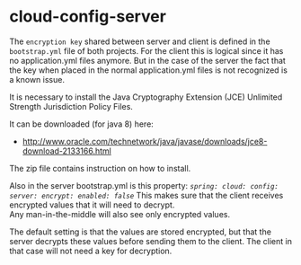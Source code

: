 # cloud-config-server

The `encryption key` shared between server and client is defined in the `bootstrap.yml` file of both projects. 
For the client this is logical since it has no application.yml files anymore. But in the case of the server the fact that the key when placed in the normal application.yml files is not recognized is a known issue.

It is necessary to install the Java Cryptography Extension (JCE) Unlimited Strength Jurisdiction Policy Files.

It can be downloaded (for java 8) here:
 - http://www.oracle.com/technetwork/java/javase/downloads/jce8-download-2133166.html

The zip  file contains instruction on how to install.

Also in the server bootstrap.yml is this property:
_`spring:
  cloud:
    config:
      server:
        encrypt:
          enabled: false`_
This makes sure that the client receives encrypted values that it will need to decrypt.          
Any man-in-the-middle will also see only encrypted values.

The default setting is that the values are stored encrypted, but that the server decrypts these values before sending them to the client.
The client in that case will not need a key for decryption.


          
